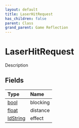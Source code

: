 ```yaml
---
layout: default
title: LaserHitRequest
has_children: false
parent: Class
grand_parent: Game Reflection
---
```

# LaserHitRequest
Description 

## Fields

| Type | Name |
|:----------|:--------------|
| [bool](/riftbreaker-wiki/docs/game-reflection/components/bool/) | blocking |
| [float](/riftbreaker-wiki/docs/game-reflection/components/float/) | distance |
| [IdString](/riftbreaker-wiki/docs/game-reflection/components/id_string/) | effect |

